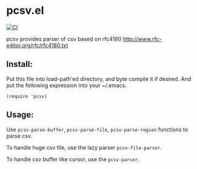 # pcsv.el

[![CI](https://github.com/mhayashi1120/Emacs-pcsv/actions/workflows/test.yml/badge.svg)](https://github.com/mhayashi1120/Emacs-pcsv/actions/workflows/test.yml)

pcsv provides parser of csv based on rfc4180
http://www.rfc-editor.org/rfc/rfc4180.txt

## Install:

Put this file into load-path'ed directory, and byte compile it if
desired. And put the following expression into your ~/.emacs.

    (require 'pcsv)

## Usage:

Use `pcsv-parse-buffer`, `pcsv-parse-file`, `pcsv-parse-region` functions
to parse csv.

To handle huge csv file, use the lazy parser `pcsv-file-parser`.

To handle csv buffer like cursor, use the `pcsv-parser`.
